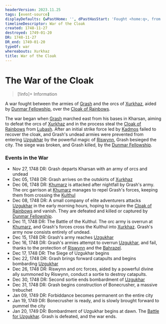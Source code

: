 ```yaml
---
headerVersion: 2023.11.25
tags: [event-source]
displayDefaults: {wPastHome: '', dPastHasStart: 'Fought <home:q>, from <startDate> to <endDate>'}
timelineDescriptor: War of the Cloak
created: 1748-11-27
destroyed: 1749-01-20
DR: 1748-11-27
DR_end: 1749-01-20
typeOf: war
whereabouts: Xurkhaz
title: War of the Cloak
---
```

# The War of the Cloak
>[!info]+ Information
> 
>> 

A war fought between the armies of [Grash](<../../people/other-nonhumans/grash.md>) and the orcs of [Xurkhaz](<../../gazetteer/istaros-watershed/xurkhaz/xurkhaz.md>), aided by [Dunmar Fellowship](<../../people/pcs/dunmar-fellowship/dunmar-fellowship.md>), over the [Cloak of Rainbows](<../../things/artifacts-of-power/cloak-of-rainbows.md>). 

The war began when [Grash](<../../people/other-nonhumans/grash.md>) marched east from his bases in Kharsan, aiming to defeat the orcs of [Xurkhaz](<../../gazetteer/istaros-watershed/xurkhaz/xurkhaz.md>) and in the process steal the [Cloak of Rainbows](<../../things/artifacts-of-power/cloak-of-rainbows.md>) from [Lubash](<../../people/orcs/lubash.md>). After an initial strike force led by [Kadmos](<../../people/chardonians/kadmos.md>) failed to recover the cloak, and Grash's undead armies were prevented from entering [Uzgukhar](<../../gazetteer/istaros-watershed/xurkhaz/uzgukhar.md>) by the powerful magic of [Riswynn](<../../people/pcs/dunmar-fellowship/riswynn.md>), Grash besieged the city. The siege was broken, and Grash killed, by the [Dunmar Fellowship](<../../people/pcs/dunmar-fellowship/dunmar-fellowship.md>).
### Events in the War

- Nov 27, 1748 DR: Grash departs Kharsan with an army of orcs and undead
- Dec 05, 1748 DR: Grash arrives on the outskirts of [Xurkhaz](<../../gazetteer/istaros-watershed/xurkhaz/xurkhaz.md>)
- Dec 06, 1748 DR: [Khumarz](<../../gazetteer/istaros-watershed/xurkhaz/khumarz.md>) is attacked after nightfall by Grash's army. The orc garrison at [Khumarz](<../../gazetteer/istaros-watershed/xurkhaz/khumarz.md>) manages to repel Grash's forces, keeping them from crossing the [Kulthul](<../../gazetteer/istaros-watershed/rivers/kulthul.md>)
- Dec 08, 1748 DR: A small company of elite adventurers attacks [Uzgukhar](<../../gazetteer/istaros-watershed/xurkhaz/uzgukhar.md>) in the early morning hours, hoping to acquire the [Cloak of Rainbows](<../../things/artifacts-of-power/cloak-of-rainbows.md>) and vanish. They are defeated and killed or captured by [Dunmar Fellowship](<../../people/pcs/dunmar-fellowship/dunmar-fellowship.md>). 
- Dec 11, 1748 DR:  The Battle of the Kulthul. The orc army is overrun at [Khumarz](<../../gazetteer/istaros-watershed/xurkhaz/khumarz.md>), and Grash's forces cross the Kulthul into [Xurkhaz](<../../gazetteer/istaros-watershed/xurkhaz/xurkhaz.md>). Grash's army now consists entirely of undead. 
- Dec 15, 1748 DR: Grash's army reaches [Uzgukhar](<../../gazetteer/istaros-watershed/xurkhaz/uzgukhar.md>)
- Dec 16, 1748 DR: Grash's armies attempt to overrun [Uzgukhar](<../../gazetteer/istaros-watershed/xurkhaz/uzgukhar.md>), and fail, thanks to the protection of [Riswynn](<../../people/pcs/dunmar-fellowship/riswynn.md>) and the [Bahrazel](<../../cosmology/gods/embodied-gods/bahrazel.md>). 
- Dec 17, 1748 DR: The Siege of Uzgukhar begins
- Dec 22, 1748 DR: Grash brings forward catapults and begins bombarding [Uzgukhar](<../../gazetteer/istaros-watershed/xurkhaz/uzgukhar.md>)
- Dec 26, 1748 DR: Riswynn and orc forces, aided by a powerful divine ally summoned by Riswynn, conduct a sortie to destroy catapults.
- Dec 30, 1748 DR: Second sortie ends bombardment of [Uzgukhar](<../../gazetteer/istaros-watershed/xurkhaz/uzgukhar.md>)
- Dec 31, 1748 DR: Grash begins construction of Bonecrusher, a massive trebuchet
- Jan 09, 1749 DR: Forbiddance becomes permanent on the entire city
- Jan 19, 1749 DR: Bonecrusher is ready, and is slowly brought forward to pummel the city
- Jan 20, 1749 DR: Bombardment of Uzgukhar begins at dawn. The [Battle for Uzgukhar](<1749/battle-for-uzgukhar.md>). Grash is defeated, and the war ends.